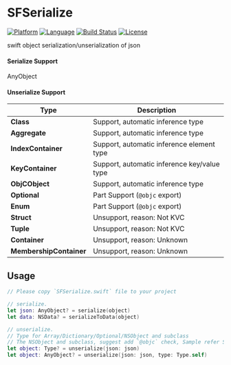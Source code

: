# SFSerialize 
[![Platform](http://img.shields.io/badge/platform-ios-blue.svg?style=flat
)](https://developer.apple.com/iphone/index.action)
[![Language](http://img.shields.io/badge/language-swift-brightgreen.svg?style=flat
)](https://developer.apple.com/swift)
[![Build Status](https://travis-ci.org/sagesse-cn/swift-serialize.svg?branch=master)](https://travis-ci.org/sagesse-cn/swift-serialize)
[![License](http://img.shields.io/badge/license-MIT-lightgrey.svg?style=flat
)](http://mit-license.org)

swift object serialization/unserialization of json 

#### Serialize Support
AnyObject

#### Unserialize Support
Type | Description
---- | ---------
**Class**|Support, automatic inference type
**Aggregate**|Support, automatic inference type
**IndexContainer**|Support, automatic inference element type
**KeyContainer**|Support, automatic inference key/value type
**ObjCObject**|Support, automatic inference type
**Optional**|Part Support (`@objc` export)
**Enum**|Part Support (`@objc` export)
**Struct**|Unsupport, reason: Not KVC
**Tuple**|Unsupport, reason: Not KVC
**Container**|Unsupport, reason: Unknown
**MembershipContainer**|Unsupport, reason: Unknown

## Usage
```swift
// Please copy `SFSerialize.swift` file to your project

// serialize.
let json: AnyObject? = serialize(object)
let data: NSData? = serializeToData(object)

// unserialize.
// Type for Array/Dictionary/Optional/NSObject and subclass
// The NSObject and subclass, suggest add `@objc` check, Sample refer SFSerializeTests
let object: Type? = unserialize(json: json)
let object: AnyObject? = unserialize(json: json, type: Type.self)
```
